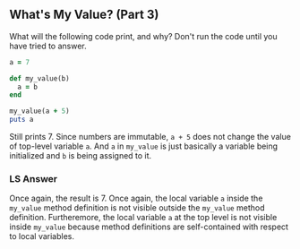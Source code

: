 ## What's My Value? (Part 3)
What will the following code print, and why? Don't run the code until you have tried to answer.

```ruby
a = 7

def my_value(b)
  a = b
end

my_value(a + 5)
puts a
```

Still prints 7. Since numbers are immutable, `a + 5` does not change the value of top-level variable `a`. And `a` in `my_value` is just basically a variable being initialized and `b` is being assigned to it.

### LS Answer
Once again, the result is 7. Once again, the local variable `a` inside the `my_value` method definition is not visible outside the `my_value` method definition. Furtheremore, the local variable `a` at the top level is not visible inside `my_value` because method definitions are self-contained with respect to local variables.

